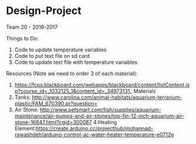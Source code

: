 # Design-Project
Team 20 - 2016-2017

Things to Do:
  1. Code to update temperature variables
  2. Code to put text file on sd card
  3. Code to update text file with temperature variables

Resources (Note we need to order 3 of each material):
  1. https://fcps.blackboard.com/webapps/blackboard/content/listContent.jsp?course_id=_1032125_1&content_id=_34973131_
Materials
2. Tanks: http://www.carolina.com/animal-habitats/aquarium-terrarium-plastic/FAM_670390.pr?question=
3. Air Stone: http://www.petsmart.com/fish/supplies/aquarium-maintenance/air-pumps-and-air-stones/top-fin-12-inch-aquarium-air-stone-16847.html?cgid=300087
4:Heating Element:https://create.arduino.cc/projecthub/mohannad-rawashdeh/arduino-control-ac-water-heater-temperature-e0712e
